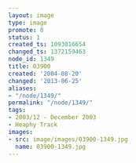 ```yaml
---
layout: image
type: image
promote: 0
status: 1
created_ts: 1093016654
changed_ts: 1372159463
node_id: 1349
title: 03900
created: '2004-08-20'
changed: '2013-06-25'
aliases:
- "/node/1349/"
permalink: "/node/1349/"
tags:
- 2003/12 - December 2003
- Heaphy Track
images:
- src: image/images/03900-1349.jpg
  name: 03900-1349.jpg
---
```


